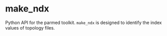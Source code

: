 # make_ndx

Python API for the parmed toolkit. `make_ndx` is designed to identify the index values of topology files. 
